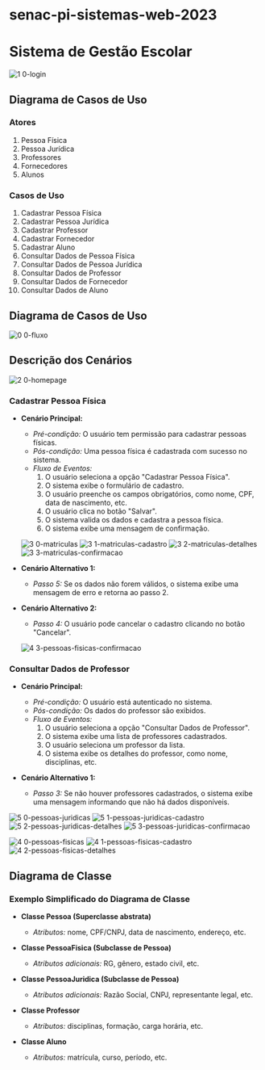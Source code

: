 # senac-pi-sistemas-web-2023

# Sistema de Gestão Escolar
![1 0-login](https://github.com/techmuha/senac-pi-sistemas-web-2023/assets/151533400/d33a9b66-692c-42ce-8708-5bbd8234b0c7)

## Diagrama de Casos de Uso

### Atores

1. Pessoa Física
2. Pessoa Jurídica
3. Professores
4. Fornecedores
5. Alunos

### Casos de Uso

1. Cadastrar Pessoa Física
2. Cadastrar Pessoa Jurídica
3. Cadastrar Professor
4. Cadastrar Fornecedor
5. Cadastrar Aluno
6. Consultar Dados de Pessoa Física
7. Consultar Dados de Pessoa Jurídica
8. Consultar Dados de Professor
9. Consultar Dados de Fornecedor
10. Consultar Dados de Aluno

## Diagrama de Casos de Uso
![0 0-fluxo](https://github.com/techmuha/senac-pi-sistemas-web-2023/assets/151533400/70ce4b91-63c6-40d8-ac33-287da85985ef)

## Descrição dos Cenários

![2 0-homepage](https://github.com/techmuha/senac-pi-sistemas-web-2023/assets/151533400/80726434-af53-4d15-9a8b-cf99d857b203)

### Cadastrar Pessoa Física

- **Cenário Principal:**
  - *Pré-condição:* O usuário tem permissão para cadastrar pessoas físicas.
  - *Pós-condição:* Uma pessoa física é cadastrada com sucesso no sistema.
  - *Fluxo de Eventos:*
    1. O usuário seleciona a opção "Cadastrar Pessoa Física".
    2. O sistema exibe o formulário de cadastro.
    3. O usuário preenche os campos obrigatórios, como nome, CPF, data de nascimento, etc.
    4. O usuário clica no botão "Salvar".
    5. O sistema valida os dados e cadastra a pessoa física.
    6. O sistema exibe uma mensagem de confirmação.

   ![3 0-matriculas](https://github.com/techmuha/senac-pi-sistemas-web-2023/assets/151533400/e063ac29-0513-41d7-9bb0-d81ec1575915)
   ![3 1-matriculas-cadastro](https://github.com/techmuha/senac-pi-sistemas-web-2023/assets/151533400/a3316862-0979-471c-83a7-5a2f6d156a27)
   ![3 2-matriculas-detalhes](https://github.com/techmuha/senac-pi-sistemas-web-2023/assets/151533400/4508a7ae-40c0-46fd-80cc-0683e935dba5)
   ![3 3-matriculas-confirmacao](https://github.com/techmuha/senac-pi-sistemas-web-2023/assets/151533400/e60e4c09-c353-4344-bf67-b7dc4738923f)
  
- **Cenário Alternativo 1:**
  - *Passo 5:* Se os dados não forem válidos, o sistema exibe uma mensagem de erro e retorna ao passo 2.

- **Cenário Alternativo 2:**
  - *Passo 4:* O usuário pode cancelar o cadastro clicando no botão "Cancelar".

  ![4 3-pessoas-fisicas-confirmacao](https://github.com/techmuha/senac-pi-sistemas-web-2023/assets/151533400/800f6a1a-bd15-4483-88af-58dbb4a26902)


### Consultar Dados de Professor

- **Cenário Principal:**
  - *Pré-condição:* O usuário está autenticado no sistema.
  - *Pós-condição:* Os dados do professor são exibidos.
  - *Fluxo de Eventos:*
    1. O usuário seleciona a opção "Consultar Dados de Professor".
    2. O sistema exibe uma lista de professores cadastrados.
    3. O usuário seleciona um professor da lista.
    4. O sistema exibe os detalhes do professor, como nome, disciplinas, etc.

- **Cenário Alternativo 1:**
  - *Passo 3:* Se não houver professores cadastrados, o sistema exibe uma mensagem informando que não há dados disponíveis.

![5 0-pessoas-juridicas](https://github.com/techmuha/senac-pi-sistemas-web-2023/assets/151533400/16327750-6134-4edb-9ad9-382ecbec5d91)
![5 1-pessoas-juridicas-cadastro](https://github.com/techmuha/senac-pi-sistemas-web-2023/assets/151533400/22acb24a-fedf-4e20-a508-0b3cd0c22524)
![5 2-pessoas-juridicas-detalhes](https://github.com/techmuha/senac-pi-sistemas-web-2023/assets/151533400/95a78fc4-66fb-46f7-a395-b46c7ec695d2)
![5 3-pessoas-juridicas-confirmacao](https://github.com/techmuha/senac-pi-sistemas-web-2023/assets/151533400/6ca0afc5-f0ce-4d5d-8d8a-2f8cf668faac)

![4 0-pessoas-fisicas](https://github.com/techmuha/senac-pi-sistemas-web-2023/assets/151533400/3067dc66-c4ac-482c-81cb-6a173cd58f0d)
![4 1-pessoas-fisicas-cadastro](https://github.com/techmuha/senac-pi-sistemas-web-2023/assets/151533400/d018adf2-375d-42d9-80f2-98e8cb67f3fc)
![4 2-pessoas-fisicas-detalhes](https://github.com/techmuha/senac-pi-sistemas-web-2023/assets/151533400/a8236e51-ea7b-4f07-b5c1-9c8cd58f5bc0)


## Diagrama de Classe

### Exemplo Simplificado do Diagrama de Classe

- **Classe Pessoa (Superclasse abstrata)**
  - *Atributos:* nome, CPF/CNPJ, data de nascimento, endereço, etc.

- **Classe PessoaFisica (Subclasse de Pessoa)**
  - *Atributos adicionais:* RG, gênero, estado civil, etc.

- **Classe PessoaJuridica (Subclasse de Pessoa)**
  - *Atributos adicionais:* Razão Social, CNPJ, representante legal, etc.

- **Classe Professor**
  - *Atributos:* disciplinas, formação, carga horária, etc.

- **Classe Aluno**
  - *Atributos:* matrícula, curso, período, etc.

